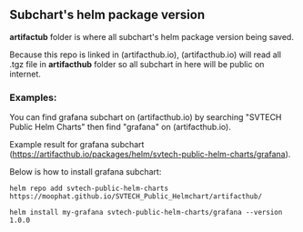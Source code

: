 ## Subchart's helm package version
<b>artifactub</b> folder is where all subchart's helm package version being saved.

Because this repo is linked in (artifacthub.io), (artifacthub.io) will read all .tgz file in <b>artifacthub</b> folder so all subchart in here will be public on internet.

### Examples:
You can find grafana subchart on (artifacthub.io) by searching "SVTECH Public Helm Charts" then find "grafana" on (artifacthub.io).

Example result for grafana subchart (https://artifacthub.io/packages/helm/svtech-public-helm-charts/grafana).

Below is how to install grafana subchart:
```
helm repo add svtech-public-helm-charts https://moophat.github.io/SVTECH_Public_Helmchart/artifacthub/
```

```
helm install my-grafana svtech-public-helm-charts/grafana --version 1.0.0
```
